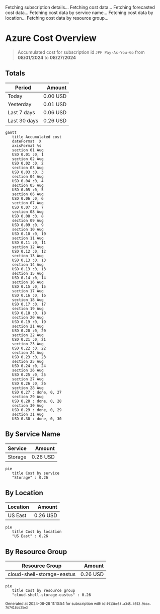 Fetching subscription details...
Fetching cost data...
Fetching forecasted cost data...
Fetching cost data by service name...
Fetching cost data by location...
Fetching cost data by resource group...
# Azure Cost Overview

> Accumulated cost for subscription id `JPF Pay-As-You-Go` from **08/01/2024** to **08/27/2024**

## Totals

|Period|Amount|
|---|---:|
|Today|0.00 USD|
|Yesterday|0.01 USD|
|Last 7 days|0.06 USD|
|Last 30 days|0.26 USD|

```mermaid
gantt
   title Accumulated cost
   dateFormat  X
   axisFormat %s
   section 01 Aug
   USD 0.01 :0, 1
   section 02 Aug
   USD 0.02 :0, 2
   section 03 Aug
   USD 0.03 :0, 3
   section 04 Aug
   USD 0.04 :0, 4
   section 05 Aug
   USD 0.05 :0, 5
   section 06 Aug
   USD 0.06 :0, 6
   section 07 Aug
   USD 0.07 :0, 7
   section 08 Aug
   USD 0.08 :0, 8
   section 09 Aug
   USD 0.09 :0, 9
   section 10 Aug
   USD 0.10 :0, 10
   section 11 Aug
   USD 0.11 :0, 11
   section 12 Aug
   USD 0.12 :0, 12
   section 13 Aug
   USD 0.13 :0, 13
   section 14 Aug
   USD 0.13 :0, 13
   section 15 Aug
   USD 0.14 :0, 14
   section 16 Aug
   USD 0.15 :0, 15
   section 17 Aug
   USD 0.16 :0, 16
   section 18 Aug
   USD 0.17 :0, 17
   section 19 Aug
   USD 0.18 :0, 18
   section 20 Aug
   USD 0.19 :0, 19
   section 21 Aug
   USD 0.20 :0, 20
   section 22 Aug
   USD 0.21 :0, 21
   section 23 Aug
   USD 0.22 :0, 22
   section 24 Aug
   USD 0.23 :0, 23
   section 25 Aug
   USD 0.24 :0, 24
   section 26 Aug
   USD 0.25 :0, 25
   section 27 Aug
   USD 0.26 :0, 26
   section 28 Aug
   USD 0.27 : done, 0, 27
   section 29 Aug
   USD 0.28 : done, 0, 28
   section 30 Aug
   USD 0.29 : done, 0, 29
   section 31 Aug
   USD 0.30 : done, 0, 30
```

## By Service Name

|Service|Amount|
|---|---:|
|Storage|0.26 USD|

```mermaid
pie
   title Cost by service
   "Storage" : 0.26
```

## By Location

|Location|Amount|
|---|---:|
|US East|0.26 USD|

```mermaid
pie
   title Cost by location
   "US East" : 0.26
```

## By Resource Group

|Resource Group|Amount|
|---|---:|
|cloud-shell-storage-eastus|0.26 USD|

```mermaid
pie
   title Cost by resource group
   "cloud-shell-storage-eastus" : 0.26
```

<sup>Generated at 2024-08-28 11:10:54 for subscription with id `4913be3f-a345-4652-9bba-767418dd25e3`</sup>
